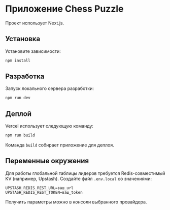 # Приложение Chess Puzzle

Проект использует Next.js.

## Установка

Установите зависимости:

```bash
npm install
```

## Разработка

Запуск локального сервера разработки:

```bash
npm run dev
```

## Деплой

Vercel использует следующую команду:

```bash
npm run build
```

Команда `build` собирает приложение для деплоя.

## Переменные окружения

Для работы глобальной таблицы лидеров требуется Redis-совместимый KV (например, Upstash).
Создайте файл `.env.local` со значениями:

```
UPSTASH_REDIS_REST_URL=ваш_url
UPSTASH_REDIS_REST_TOKEN=ваш_token
```

Получить параметры можно в консоли выбранного провайдера.
